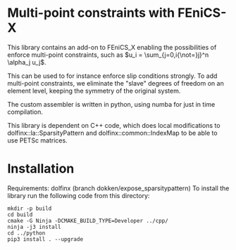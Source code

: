 # Multi-point constraints with FEniCS-X

This library contains an add-on to FEniCS_X enabling the possibilities
of enforce multi-point constraints, such as $`u_i =
\sum_{j=0,i{\not=}j}^n \alpha_j u_j`$.

This can be used to for instance enforce slip conditions strongly. To
add multi-point constraints, we eliminate the "slave" degrees of freedom
on an element level, keeping the symmetry of the original system.

The custom assembler is written in python, using numba for just in time
compilation.

This library is dependent on C++ code, which does local modifications to
dolfinx::la::SparsityPattern and dolfinx::common::IndexMap to be able to
use PETSc matrices.

# Installation

Requirements: dolfinx (branch dokken/expose_sparsitypattern) To install
the library run the following code from this directory:
```
mkdir -p build
cd build
cmake -G Ninja -DCMAKE_BUILD_TYPE=Developer ../cpp/
ninja -j3 install
cd ../python
pip3 install . --upgrade
```